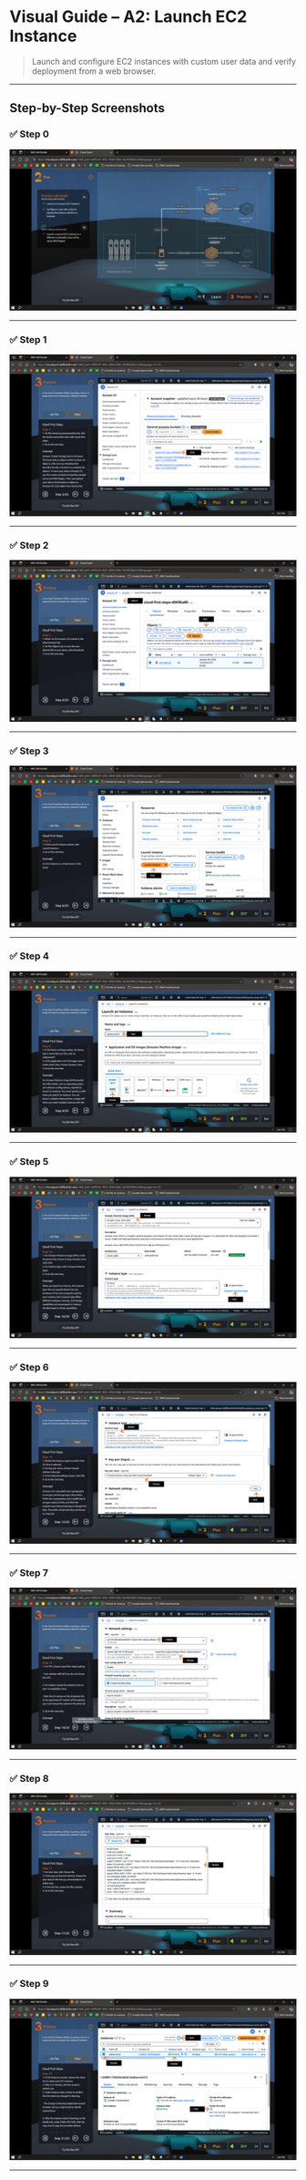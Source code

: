 # Visual Guide – A2: Launch EC2 Instance

> Launch and configure EC2 instances with custom user data and verify deployment from a web browser.

---

## Step-by-Step Screenshots

### ✅ Step 0

![Step 0](./screenshots/00-plan-overview.png)

---

### ✅ Step 1

![Step 1](./screenshots/01-s3-console.png)

---

### ✅ Step 2

![Step 2](./screenshots/02-download-data.png)

---

### ✅ Step 3

![Step 3](./screenshots/03-ec2-console.png)

---

### ✅ Step 4

![Step 4](./screenshots/04-ec2-config-1.png)

---

### ✅ Step 5

![Step 5](./screenshots/05-ec2-config-2.png)

---

### ✅ Step 6

![Step 6](./screenshots/06-ec2-config-3.png)

---

### ✅ Step 7

![Step 7](./screenshots/07-ec2-config-4.png)

---

### ✅ Step 8

![Step 8](./screenshots/09-ec2-user-data.png)

---

### ✅ Step 9

![Step 9](./screenshots/10-launched-ec2.png)

---

#
